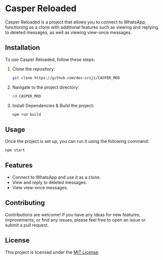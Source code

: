 # Casper Reloaded

Casper Reloaded is a project that allows you to connect to WhatsApp, functioning as a clone with additional features such as viewing and replying to deleted messages, as well as viewing view-once messages.

## Installation

To use Casper Reloaded, follow these steps:

1. Clone the repository:
   ```bash
   git clone https://github.com/dev-sriji/CASPER_MOD
   ```

2. Navigate to the project directory:
   ```bash
   cd CASPER_MOD
   ```
   
3. Install Dependencies & Build the project:
   ```bash
   npm run build
   ```

## Usage

Once the project is set up, you can run it using the following command:
```bash
npm start
```

## Features

- Connect to WhatsApp and use it as a clone.
- View and reply to deleted messages.
- View view-once messages.

## Contributing

Contributions are welcome! If you have any ideas for new features, improvements, or find any issues, please feel free to open an issue or submit a pull request.

## License

This project is licensed under the [MIT License](LICENSE).
